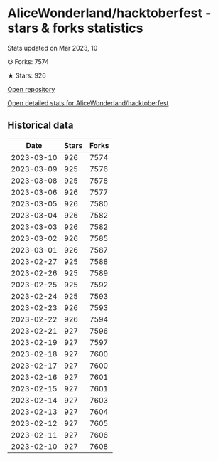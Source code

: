 # AliceWonderland/hacktoberfest - stars & forks statistics

Stats updated on Mar 2023, 10

☋ Forks: 7574

★ Stars: 926

[Open repository](https://github.com/AliceWonderland/hacktoberfest)

[Open detailed stats for AliceWonderland/hacktoberfest](https://reviewgithub.com/rep/AliceWonderland/hacktoberfest)

## Historical data
| Date | Stars | Forks |
|------|-------|-------|
| 2023-03-10 | 926 | 7574 | 
| 2023-03-09 | 925 | 7576 | 
| 2023-03-08 | 925 | 7578 | 
| 2023-03-06 | 926 | 7577 | 
| 2023-03-05 | 926 | 7580 | 
| 2023-03-04 | 926 | 7582 | 
| 2023-03-03 | 926 | 7582 | 
| 2023-03-02 | 926 | 7585 | 
| 2023-03-01 | 926 | 7587 | 
| 2023-02-27 | 925 | 7588 | 
| 2023-02-26 | 925 | 7589 | 
| 2023-02-25 | 925 | 7592 | 
| 2023-02-24 | 925 | 7593 | 
| 2023-02-23 | 926 | 7593 | 
| 2023-02-22 | 926 | 7594 | 
| 2023-02-21 | 927 | 7596 | 
| 2023-02-19 | 927 | 7597 | 
| 2023-02-18 | 927 | 7600 | 
| 2023-02-17 | 927 | 7600 | 
| 2023-02-16 | 927 | 7601 | 
| 2023-02-15 | 927 | 7601 | 
| 2023-02-14 | 927 | 7603 | 
| 2023-02-13 | 927 | 7604 | 
| 2023-02-12 | 927 | 7605 | 
| 2023-02-11 | 927 | 7606 | 
| 2023-02-10 | 927 | 7608 | 

